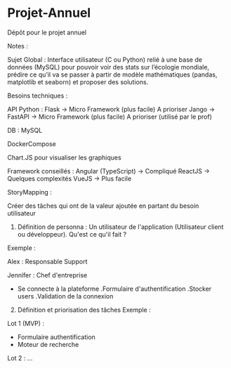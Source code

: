 # Projet-Annuel
Dépôt pour le projet annuel

Notes :

Sujet Global :
Interface utilisateur (C ou Python) relié à une base de données (MySQL) pour pouvoir voir des stats sur l’écologie mondiale, prédire ce qu’il va se passer à partir de modèle mathématiques (pandas, matplotlib et seaborn) et proposer des solutions.


Besoins techniques :

API Python :
Flask -> Micro Framework (plus facile) A prioriser
Jango -> 
FastAPI -> Micro Framework (plus facile) A prioriser (utilisé par le prof)

DB :
MySQL 

DockerCompose

Chart.JS pour visualiser les graphiques

Framework conseillés :
Angular (TypeScript) -> Compliqué
ReactJS -> Quelques complexités
VueJS -> Plus facile


StoryMapping :

Créer des tâches qui ont de la valeur ajoutée en partant du besoin utilisateur

1. Définition de personna : Un utilisateur de l'application (Utilisateur client ou développeur). Qu'est ce qu'il fait ?

Exemple :

Alex : Responsable Support

Jennifer : Chef d'entreprise
- Se connecte à la plateforme
    .Formulaire d'authentification
    .Stocker users
    .Validation de la connexion

2. Définition et priorisation des tâches
Exemple :

Lot 1 (MVP) :
- Formulaire authentification
- Moteur de recherche

Lot 2 :
...
